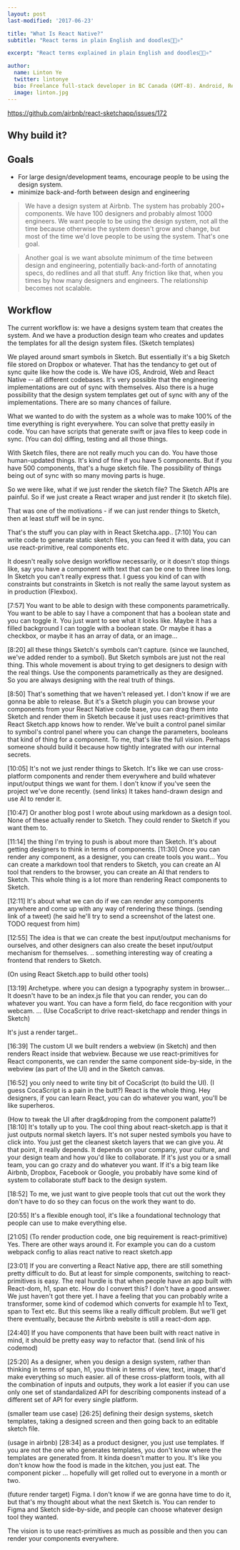 ```yaml
---
layout: post
last-modified: '2017-06-23'

title: "What Is React Native?"
subtitle: "React terms in plain English and doodles🌴🎄⚛"

excerpt: "React terms explained in plain English and doodles🌴🎄⚛"

author:
  name: Linton Ye
  twitter: lintonye
  bio: Freelance full-stack developer in BC Canada (GMT-8). Android, React Native, Node.js, MongoDB, PostgreSQL. <a href="mailto:linton@jimulabs.com">Contact me.</a>
  image: linton.jpg
---
```


https://github.com/airbnb/react-sketchapp/issues/172

## Why build it?

## Goals
- For large design/development teams, encourage people to be using the design system.
- minimize back-and-forth between design and engineering

> We have a design system at Airbnb. The system has probably 200+ components. We have 100 designers and probably almost 1000 engineers. We want people to be using the design system, not all the time because otherwise the system doesn't grow and change, but most of the time we'd love people to be using the system. That's one goal.

> Another goal is we want absolute minimum of the time between design and engineering, potentially back-and-forth of annotating specs, do redlines and all that stuff. Any friction like that, when you times by how many designers and engineers. The relationship becomes not scalable.


## Workflow
The current workflow is: we have a designs system team that creates the system. And we have a production design team who creates and updates the templates for all the design system files. (Sketch templates)

We played around smart symbols in Sketch. But essentially it's a big Sketch file stored on Dropbox or whatever. That has the tendancy to get out of sync quite like how the code is. We have iOS, Android, Web and React Native -- all different codebases. It's very possible that the engineering implementations are out of sync with themselves. Also there is a huge possibility that the design system templates get out of sync with any of the implementations. There are so many chances of failure.

What we wanted to do with the system as a whole was to make 100% of the time everything is right everywhere. You can solve that pretty easily in code. You can have scripts that generate swift or java files to keep code in sync. (You can do) diffing, testing and all those things.

With Sketch files, there are not really much you can do. You have those human-updated things. It's kind of fine if you have 5 components. But if you have 500 components, that's a huge sketch file. The possibility of things being out of sync with so many moving parts is huge. 

So we were like, what if we just render the sketch file? The Sketch APIs are painful. So if we just create a React wraper and just render it (to sketch file).

That was one of the motivations - if we can just render things to Sketch, then at least stuff will be in sync.

That's the stuff you can play with in React Sketcha.app.. [7:10] You can write code to generate static sketch files, you can feed it with data, you can use react-primitive, real components etc. 

It doesn't really solve design workflow necessarily, or it doesn't stop things like, say you have a component with text that can be one to three lines long. In Sketch you can't really express that. I guess you kind of can with constraints but constraints in Sketch is not really the same layout system as in production (Flexbox). 

[7:57] You want to be able to design with these components parametrically. You want to be able to say I have a component that has a boolean state and you can toggle it. You just want to see what it looks like. Maybe it has a filled background I can toggle with a boolean state. Or maybe it has a checkbox, or maybe it has an array of data, or an image...

[8:20] all these things Sketch's symbols can't capture. (since we launched, we've added render to a symbol). But Sketch symbols are just not the real thing. This whole movement is about trying to get designers to design with the real things. Use the components parametrically as they are designed. So you are always designing with the real truth of things.

[8:50] That's something that we haven't released yet. I don't know if we are gonna be able to release. But it's a Sketch plugin you can browse your components from your React Native code base, you can drag them into Sketch and render them in Sketch because it just uses react-primitives that React Sketch.app knows how to render.  We've built a control panel similar to symbol's control panel where you can change the parameters, booleans that kind of thing for a component. To me, that's like the full vision. Perhaps someone should build it because how tightly integrated with our internal secrets.

[10:05] It's not we just render things to Sketch. It's like we can use cross-platform components and render them everywhere and build whatever input/output things we want for them. I don't know if you've seen the project we've done recently. (send links) It takes hand-drawn design and use AI to render it. 

[10:47] Or another blog post I wrote about using markdown as a design tool. None of these actually render to Sketch. They could render to Sketch if you want them to.  

[11:14] the thing I'm trying to push is about more than Sketch. It's about getting designers to think in terms of components. [11:30] Once you can render any component, as a designer, you can create tools you want... You can create a markdown tool that renders to Sketch, you can create an AI tool that renders to the browser, you can create an AI that renders to Sketch. This whole thing is a lot more than rendering React components to Sketch.

[12:11] It's about what we can do if we can render any components anywhere and come up with any way of rendering these things. (sending link of a tweet) (he said he'll try to send a screenshot of the latest one. TODO request from him)

[12:55] The idea is that we can create the best input/output mechanisms for ourselves, and other designers can also create the beset input/output mechanism for themselves. .. something interesting way of creating a frontend that renders to Sketch.

(On using React Sketch.app to build other tools)

[13:19] Archetype. where you can design a typography system in browser... It doesn't have to be an index.js file that you can render, you can do whatever you want. You can have a form field, do face recgonition with your webcam. ...
(Use CocaScript to drive react-sketchapp and render things in Sketch)

It's just a render target..

[16:39] The custom UI we built renders a webview (in Sketch) and then renders React inside that webview. Because we use react-primitives for React components, we can render the same component side-by-side, in the webview (as part of the UI) and in the Sketch canvas. 

[16:52] you only need to write tiny bit of CocaScript (to build the UI). (I guess CocaScript is a pain in the butt?) React is the whole thing. Hey designers, if you can learn React, you can do whatever you want, you'll be like superheros.

(How to tweak the UI after drag&droping from the component palatte?)
[18:10] It's totally up to you. The cool thing about react-sketch.app is that it just outputs normal sketch layers. It's not super nested symbols you have to click into. You just get the cleanest sketch layers that we can give you.  At that point, it really depends. It depends on your company, your culture, and your design team and how you'd like to collaborate. If it's just you or a small team, you can go crazy and do whatever you want. If it's a big team like Airbnb, Dropbox, Facebook or Google, you probably have some kind of system to collaborate stuff back to the design system.

[18:52] To me, we just want to give people tools that cut out the work they don't have to do so they can focus on the work they want to do. 

[20:55] It's a flexible enough tool, it's like a foundational technology that people can use to make everything else.

[21:05] 
(To render production code, one big requirement is react-primitive)
Yes. There are other ways around it. For example you can do a custom webpack config to alias react native to react sketch.app

[23:01] If you are converting a React Native app, there are still something pretty difficult to do. But at least for simple components, switching to react-primitives is easy. The real hurdle is that when people have an app built with React-dom, h1, span etc. How do I convert this? I don't have a good answer. We just haven't got there yet. I have a feeling that you can probably write a transformer, some kind of codemod which converts for example h1 to Text, span to Text etc. But this seems like a really difficult problem. But we'll get there eventually, because the Airbnb website is still a react-dom app.

[24:40] If you have components that have been built with react native in mind, it should be pretty easy way to refactor that. (send link of his codemod)

[25:20] As a designer, when you design a design system, rather than thinking in terms of span, h1, you think in terms of view, text, image, that'd make everything so much easier. all of these cross-platform tools, with all the combination of inputs and outputs, they work a lot easier if you can use only one set of standardalized API for describing components instead of a different set of API for every single platform. 

(smaller team use case)
[26:25] defining their design systems, sketch templates, taking a designed screen and then going back to an editable sketch file.

(usage in airbnb)
[28:34] as a product designer, you just use templates. If you are not the one who generates templates, you don't know where the templates are generated from. It kinda doesn't matter to you. It's like you don't know how the food is made in the kitchen, you just eat. The component picker ... hopefully will get rolled out to everyone in a month or two.

(future render target)
Figma. I don't know if we are gonna have time to do it, but that's my thought about what the next Sketch is. You can render to Figma and Sketch side-by-side, and people can choose whatever design tool they wanted.

The vision is to use react-primitives as much as possible and then you can render your components everywhere.

  <a name="endofpost">
